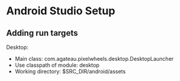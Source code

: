 # Android Studio Setup

## Adding run targets

Desktop:
- Main class: com.agateau.pixelwheels.desktop.DesktopLauncher
- Use classpath of module: desktop
- Working directory: $SRC_DIR/android/assets
